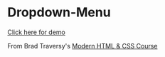 # Dropdown-Menu
[Click here for demo](https://tsuth1101.github.io/dropdown/)

From Brad Traversy's [Modern HTML & CSS Course](https://www.udemy.com/course/modern-html-css-from-the-beginning/)
